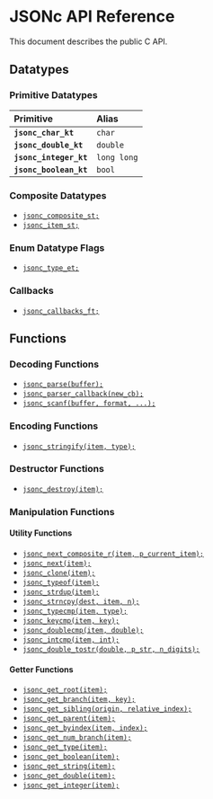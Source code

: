 # JSONc API Reference

This document describes the public C API.

## Datatypes

### Primitive Datatypes

| Primitive | Alias |
| :--- | :--- |
|**`jsonc_char_kt`**|`char`|
|**`jsonc_double_kt`**|`double`|
|**`jsonc_integer_kt`**|`long long`|
|**`jsonc_boolean_kt`**|`bool`|

### Composite Datatypes

* [`jsonc_composite_st;`](api/jsonc_composite_st.md)
* [`jsonc_item_st;`](api/jsonc_item_st.md)

### Enum Datatype Flags

* [`jsonc_type_et;`](api/jsonc_type_et.md)

### Callbacks

* [`jsonc_callbacks_ft;`](api/jsonc_callbacks_ft.md)

## Functions

### Decoding Functions

* [`jsonc_parse(buffer);`](api/jsonc_parse.md)
* [`jsonc_parser_callback(new_cb);`](api/jsonc_parser_callback.md)
* [`jsonc_scanf(buffer, format, ...);`](api/jsonc_scanf.md)

### Encoding Functions

* [`jsonc_stringify(item, type);`](api/jsonc_stringify.md)

### Destructor Functions

* [`jsonc_destroy(item);`](api/jsonc_destroy.md)

### Manipulation Functions

#### Utility Functions

* [`jsonc_next_composite_r(item, p_current_item);`](api/jsonc_next_composite_r.md)
* [`jsonc_next(item);`](api/jsonc_next.md)
* [`jsonc_clone(item);`](api/jsonc_clone.md)
* [`jsonc_typeof(item);`](api/jsonc_typeof.md)
* [`jsonc_strdup(item);`](api/jsonc_strdup.md)
* [`jsonc_strncpy(dest, item, n);`](api/jsonc_strncpy.md)
* [`jsonc_typecmp(item, type);`](api/jsonc_typecmp.md)
* [`jsonc_keycmp(item, key);`](api/jsonc_keycmp.md)
* [`jsonc_doublecmp(item, double);`](api/jsonc_doublecmp.md)
* [`jsonc_intcmp(item, int);`](api/jsonc_intcmp.md)
* [`jsonc_double_tostr(double, p_str, n_digits);`](api/jsonc_double_tostr.md)

#### Getter Functions

* [`jsonc_get_root(item);`](api/jsonc_get_root.md)
* [`jsonc_get_branch(item, key);`](api/jsonc_get_branch.md)
* [`jsonc_get_sibling(origin, relative_index);`](api/jsonc_get_sibling.md)
* [`jsonc_get_parent(item);`](api/jsonc_get_parent.md)
* [`jsonc_get_byindex(item, index);`](api/jsonc_get_byindex.md)
* [`jsonc_get_num_branch(item);`](api/jsonc_get_num_branch.md)
* [`jsonc_get_type(item);`](api/jsonc_get_type.md)
* [`jsonc_get_boolean(item);`](api/jsonc_get_boolean.md)
* [`jsonc_get_string(item);`](api/jsonc_get_string.md)
* [`jsonc_get_double(item);`](api/jsonc_get_double.md)
* [`jsonc_get_integer(item);`](api/jsonc_get_integer.md)
